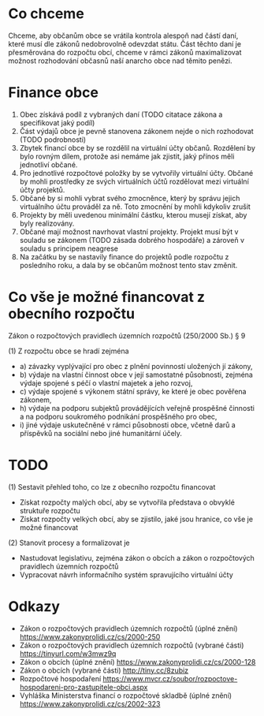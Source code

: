 # Co chceme

Chceme, aby občanům obce se vrátila kontrola alespoň nad částí daní, které musí dle zákonů nedobrovolně odevzdat státu. Část těchto daní je přesměrována do rozpočtu obcí, chceme v rámci zákonů maximalizovat možnost rozhodování občasnů naší anarcho obce nad těmito penězi.

# Finance obce
1. Obec získává podíl z vybraných daní (TODO citatace zákona a specifikovat jaký podíl)
1. Část výdajů obce je pevně stanovena zákonem nejde o nich rozhodovat (TODO podrobnosti)
1. Zbytek financí obce by se rozdělil na virtuální účty občanů. Rozdělení by bylo rovným dílem, protože asi nemáme jak zjistit, jaký přínos měli jednotliví občané.
1. Pro jednotlivé rozpočtové položky by se vytvořily virtuální účty. Občané by mohli prostředky ze svých virtuálních účtů rozdělovat mezi virtuální účty projektů.
1. Občané by si mohli vybrat svého zmocněnce, který by správu jejich virtuálního účtu prováděl za ně. Toto zmocnění by mohli kdykoliv zrušit
1. Projekty by měli uvedenou minimální částku, kterou musejí získat, aby byly realizovány.
1. Občané mají možnost navrhovat vlastní projekty. Projekt musí být v souladu se zákonem (TODO zásada dobrého hospodáře) a zároveň v souladu s principem neagrese
1. Na začátku by se nastavily finance do projektů podle rozpočtu z posledního roku, a dala by se občanům možnost tento stav změnit. 

# Co vše je možné financovat z obecního rozpočtu

Zákon o rozpočtových pravidlech územních rozpočtů (250/2000 Sb.) § 9

(1) Z rozpočtu obce se hradí zejména
- a) závazky vyplývající pro obec z plnění povinností uložených jí zákony,
- b) výdaje na vlastní činnost obce v její samostatné působnosti, zejména výdaje spojené s péčí o vlastní majetek a jeho rozvoj,
- c) výdaje spojené s výkonem státní správy, ke které je obec pověřena zákonem,
- h) výdaje na podporu subjektů provádějících veřejně prospěšné činnosti a na podporu soukromého podnikání prospěšného pro obec,
- i) jiné výdaje uskutečněné v rámci působnosti obce, včetně darů a příspěvků na sociální nebo jiné humanitární účely.

# TODO
(1) Sestavit přehled toho, co lze z obecního rozpočtu financovat
- Získat rozpočty malých obcí, aby se vytvořila představa o obvyklé struktuře rozpočtu
- Získat rozpočty velkých obcí, aby se zjistilo, jaké jsou hranice, co vše je možné financovat

(2) Stanovit procesy a formalizovat je
- Nastudovat legislativu, zejména zákon o obcích a zákon o rozpočtových pravidlech územních rozpočtů
- Vypracovat návrh informačního systém spravujícího virtuální účty

# Odkazy
- Zákon o rozpočtových pravidlech územních rozpočtů (úplné znění) https://www.zakonyprolidi.cz/cs/2000-250
- Zákon o rozpočtových pravidlech územních rozpočtů (vybrané části) https://tinyurl.com/w3mwz9q
- Zákon o obcích (úplné znění) https://www.zakonyprolidi.cz/cs/2000-128
- Zákon o obcích (vybrané části) http://tiny.cc/8zubiz
- Rozpočtové hospodaření https://www.mvcr.cz/soubor/rozpoctove-hospodareni-pro-zastupitele-obci.aspx
- Vyhláška Ministerstva financí o rozpočtové skladbě (úplné znění) https://www.zakonyprolidi.cz/cs/2002-323
